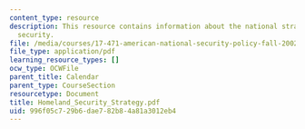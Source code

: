 ```yaml
---
content_type: resource
description: This resource contains information about the national strategy for homeland
  security.
file: /media/courses/17-471-american-national-security-policy-fall-2002/996f05c729b6dae782b84a81a3012eb4_Homeland_Security_Strategy.pdf
file_type: application/pdf
learning_resource_types: []
ocw_type: OCWFile
parent_title: Calendar
parent_type: CourseSection
resourcetype: Document
title: Homeland_Security_Strategy.pdf
uid: 996f05c7-29b6-dae7-82b8-4a81a3012eb4
---
```


